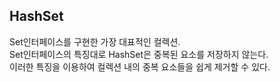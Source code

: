 ## HashSet

Set인터페이스를 구현한 가장 대표적인 컬렉션.\
Set인터페이스의 특징대로 HashSet은 중복된 요소를 저장하지 않는다.\
이러한 특징을 이용하여 컬렉션 내의 중복 요소들을 쉽게 제거할 수 있다.

